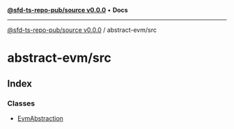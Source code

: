 [**@sfd-ts-repo-pub/source v0.0.0**](../../README.md) • **Docs**

***

[@sfd-ts-repo-pub/source v0.0.0](../../modules.md) / abstract-evm/src

# abstract-evm/src

## Index

### Classes

- [EvmAbstraction](classes/EvmAbstraction.md)
